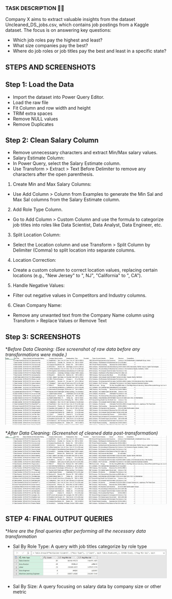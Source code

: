 ### TASK DESCRIPTION ✍🏻

Company X aims to extract valuable insights from the dataset Uncleaned_DS_jobs.csv, which contains job postings from a Kaggle dataset. The focus is on answering key questions:

- Which job roles pay the highest and least?
- What size companies pay the best?
- Where do job roles or job titles pay the best and least in a specific state?

## STEPS AND SCREENSHOTS

## Step 1: Load the Data
- Import the dataset into Power Query Editor.
- Load the raw file
- Fit Column and row width and height
- TRIM extra spaces
- Remove NULL values
- Remove Duplicates
## Step 2: Clean Salary Column
- Remove unnecessary characters and extract Min/Max salary values.
- Salary Estimate Column:
- In Power Query, select the Salary Estimate column.
- Use Transform > Extract > Text Before Delimiter to remove any characters after the open parenthesis.
1. Create Min and Max Salary Columns:
- Use Add Column > Column from Examples to generate the Min Sal and Max Sal columns from the Salary Estimate column.
2. Add Role Type Column.
- Go to Add Column > Custom Column and use the formula to categorize job titles into roles like Data Scientist, Data Analyst, Data Engineer, etc.
3. Split Location Column:
- Select the Location column and use Transform > Split Column by Delimiter (Comma) to split location into separate columns.
4. Location Correction:
- Create a custom column to correct location values, replacing certain locations (e.g., "New Jersey" to ", NJ", "California" to ", CA").
5. Handle Negative Values:
- Filter out negative values in Competitors and Industry columns.
6. Clean Company Name:
- Remove any unwanted text from the Company Name column using Transform > Replace Values or Remove Text
## Step 3: SCREENSHOTS
**Before Data Cleaning: (See screenshot of raw data before any transformations were made.)*
![Uncleaned Data](https://github.com/silerio06/EDM-Portfolio-Dave/blob/main/Midterm%20Task%202/Images/uncleaned.png)

**After Data Cleaning: (Screenshot of cleaned data post-transformation)*
![Cleaned Data](https://github.com/silerio06/EDM-Portfolio-Dave/blob/main/Midterm%20Task%202/Images/cleaned_data.png)

## STEP 4: FINAL OUTPUT QUERIES
**Here are the final queries after performing all the necessary data transformation*
- Sal By Role Type: A query with  job titles categorize by role type
![Sal By Role Type](https://github.com/silerio06/EDM-Portfolio-Dave/blob/main/Midterm%20Task%202/Images/Sal_By_Role_Type.png)

- Sal By Size: A query focusing on salary data by company size or other metric



